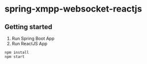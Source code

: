 # spring-xmpp-websocket-reactjs

## Getting started

1. Run Spring Boot App
2. Run ReactJS App

```shell
npm install
npm start
```
